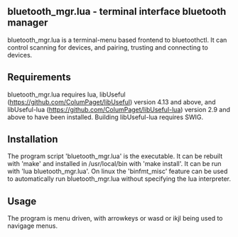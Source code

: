 bluetooth_mgr.lua - terminal interface bluetooth manager
--------------------------------------------------------

bluetooth_mgr.lua is a terminal-menu based frontend to bluetoothctl. It can control scanning for devices, and pairing, trusting and connecting to devices.


Requirements
------------

bluetooth_mgr.lua requires lua, libUseful (https://github.com/ColumPaget/libUseful) version 4.13 and above, and libUseful-lua (https://github.com/ColumPaget/libUseful-lua) version 2.9 and above to have been installed. Building libUseful-lua requires SWIG.


Installation
------------

The program script 'bluetooth_mgr.lua' is the executable. It can be rebuilt with 'make' and installed in /usr/local/bin with 'make install'. It can be run with 'lua bluetooth_mgr.lua'.  On linux the 'binfmt_misc' feature can be used to automatically run bluetooth_mgr.lua without specifying the lua interpreter.


Usage
-----

The program is menu driven, with arrowkeys or wasd or ikjl being used to navigage menus.


